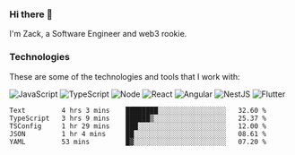 ### Hi there 👋
I'm Zack, a Software Engineer and web3 rookie.

### Technologies
These are some of the technologies and tools that I work with:

![JavaScript](https://img.shields.io/badge/JavaScript-323330.svg?logo=javascript&logoColor=F7DF1E) 
![TypeScript](https://img.shields.io/badge/TypeScript-007ACC.svg?logo=typescript&logoColor=white) 
![Node](https://img.shields.io/badge/Node.js-43853D.svg?logo=node.js&logoColor=white)
![React](https://img.shields.io/badge/React-20232a.svg?logo=react&logoColor=61DAFB) 
![Angular](https://img.shields.io/badge/Angular-E23237.svg?logo=angularjs&logoColor=white)
![NestJS](https://img.shields.io/badge/NestJS-E0234E?logo=nestjs&logoColor=white)
![Flutter](https://img.shields.io/badge/Flutter-02569B.svg?logo=flutter&logoColor=white)

<!--START_SECTION:waka-->

```text
Text         4 hrs 3 mins    ████████░░░░░░░░░░░░░░░░░   32.60 %
TypeScript   3 hrs 9 mins    ██████▒░░░░░░░░░░░░░░░░░░   25.37 %
TSConfig     1 hr 29 mins    ███░░░░░░░░░░░░░░░░░░░░░░   12.00 %
JSON         1 hr 4 mins     ██░░░░░░░░░░░░░░░░░░░░░░░   08.61 %
YAML         53 mins         █▓░░░░░░░░░░░░░░░░░░░░░░░   07.20 %
```

<!--END_SECTION:waka-->
